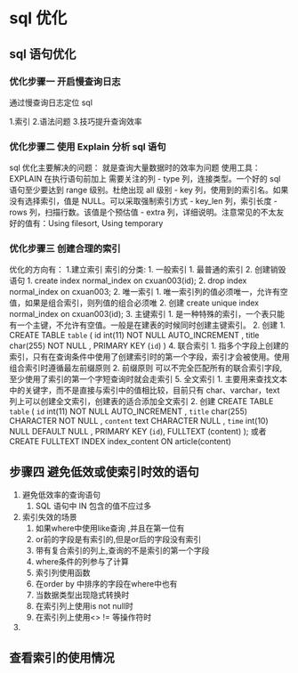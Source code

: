 # sql 优化
## sql 语句优化
### 优化步骤一 开启慢查询日志
通过慢查询日志定位 sql

1.索引 2.语法问题 3.技巧提升查询效率

### 优化步骤二 使用 Explain 分析 sql 语句
sql 优化主要解决的问题：
    就是查询大量数据时的效率为问题
使用工具：
    EXPLAIN 在执行语句前加上
    需要关注的列
    - type 列，连接类型。一个好的 sql 语句至少要达到 range 级别。杜绝出现 all 级别
    - key 列，使用到的索引名。如果没有选择索引，值是 NULL。可以采取强制索引方式
    - key_len 列，索引长度
    - rows 列，扫描行数。该值是个预估值
    - extra 列，详细说明。注意常见的不太友好的值有：Using filesort, Using temporary

### 优化步骤三 创建合理的索引

优化的方向有：
1.建立索引
    索引的分类:
        1.  一般索引
            1.  最普通的索引
            2.  创建销毁语句
                1.  create index normal_index on cxuan003(id);
                2.  drop index normal_index on cxuan003;
        2.  唯一索引
            1.  唯一索引列的值必须唯一，允许有空值，如果是组合索引，则列值的组合必须唯
            2.  创建 create unique index normal_index on cxuan003(id);
        3.  主键索引
            1.  是一种特殊的索引，一个表只能有一个主键，不允许有空值。一般是在建表的时候同时创建主键索引。
            2.  创建
                1.  CREATE TABLE `table` (
                  id int(11) NOT NULL AUTO_INCREMENT ,
                  title char(255) NOT NULL ,
                  PRIMARY KEY (`id`) )
        4.  联合索引
            1.  指多个字段上创建的索引，只有在查询条件中使用了创建索引时的第一个字段，索引才会被使用。使用组合索引时遵循最左前缀原则
            2. 前缀原则 可以不完全匹配所有的联合索引字段,至少使用了索引的第一个字短查询时就会走索引
        5.  全文索引
            1.  主要用来查找文本中的关键字，而不是直接与索引中的值相比较，目前只有 char、varchar，text 列上可以创建全文索引，创建表的适合添加全文索引
            2.  创建
            CREATE TABLE `table` (
                `id` int(11) NOT NULL AUTO_INCREMENT ,
                `title` char(255) CHARACTER NOT NULL ,
                 `content` text CHARACTER NULL ,
                 `time` int(10) NULL DEFAULT NULL ,
                  PRIMARY KEY (`id`),
                  FULLTEXT (content) );
                或者
                CREATE FULLTEXT INDEX index_content ON article(content)
## 步骤四 避免低效或使索引时效的语句
1. 避免低效率的查询语句
    1.  SQL 语句中 IN 包含的值不应过多
2. 索引失效的场景
	1. 如果where中使用like查询 ,并且在第一位有
	2. or前的字段是有索引的,但是or后的字段没有索引
	3. 带有复合索引的列上,查询的不是索引的第一个字段
	4. where条件的列参与了计算
	5. 索引列使用函数
	6. 在order by 中排序的字段在where中也有
	7. 当数据类型出现隐式转换时
	8. 在索引列上使用is not null时
	9. 在索引列上使用<> != 等操作符时
3. 

## 查看索引的使用情况